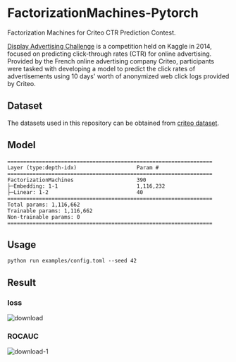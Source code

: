# FactorizationMachines-Pytorch
Factorization Machines for Criteo CTR Prediction Contest.

[Display Advertising Challenge](https://www.kaggle.com/c/criteo-display-ad-challenge) is a competition held on Kaggle in 2014, focused on predicting click-through rates (CTR) for online advertising. Provided by the French online advertising company Criteo, participants were tasked with developing a model to predict the click rates of advertisements using 10 days' worth of anonymized web click logs provided by Criteo.

## Dataset
The datasets used in this repository can be obtained from [criteo dataset](https://www.kaggle.com/datasets/mrkmakr/criteo-dataset).

## Model
```
=================================================================
Layer (type:depth-idx)                   Param #
=================================================================
FactorizationMachines                    390
├─Embedding: 1-1                         1,116,232
├─Linear: 1-2                            40
=================================================================
Total params: 1,116,662
Trainable params: 1,116,662
Non-trainable params: 0
=================================================================
```

## Usage
```shell
python run examples/config.toml --seed 42
```

## Result
### loss
![download](https://user-images.githubusercontent.com/38512143/227750637-d3484234-dd55-4003-bf17-ccfb70c72e37.png)
### ROCAUC
![download-1](https://user-images.githubusercontent.com/38512143/227750644-9fc45de7-1c4e-4ffd-842c-0a3049f917f1.png)
